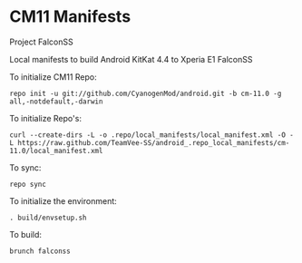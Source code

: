 CM11 Manifests
========================
Project FalconSS

Local manifests to build Android KitKat 4.4 to Xperia E1 FalconSS

To initialize CM11 Repo:

    repo init -u git://github.com/CyanogenMod/android.git -b cm-11.0 -g all,-notdefault,-darwin

To initialize Repo's:

    curl --create-dirs -L -o .repo/local_manifests/local_manifest.xml -O -L https://raw.github.com/TeamVee-SS/android_.repo_local_manifests/cm-11.0/local_manifest.xml

To sync:

    repo sync

To initialize the environment:

    . build/envsetup.sh

To build:

    brunch falconss
